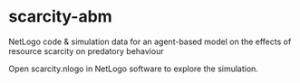 # scarcity-abm
NetLogo code &amp; simulation data for an agent-based model on the effects of resource scarcity on predatory behaviour

Open scarcity.nlogo in NetLogo software to explore the simulation.

